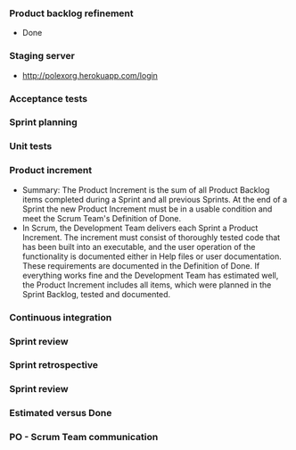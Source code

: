 ### Product backlog refinement 
- Done

### Staging server 
- http://polexorg.herokuapp.com/login

### Acceptance tests


### Sprint planning


### Unit tests


### Product increment
- Summary: The Product Increment is the sum of all Product Backlog items completed during a Sprint and all previous Sprints. At the end of a Sprint the new Product Increment must be in a usable condition and meet the Scrum Team's Definition of Done.
- In Scrum, the Development Team delivers each Sprint a Product Increment. 
The increment must consist of thoroughly tested code that has been built into an executable, and the user operation of the functionality is documented either in Help files or user documentation. These requirements are documented in the Definition of Done. 
If everything works fine and the Development Team has estimated well, the Product Increment includes all items, which were planned in the Sprint Backlog, tested and documented.

### Continuous integration


### Sprint review


### Sprint retrospective


### Sprint review


### Estimated versus Done


### PO - Scrum Team communication

